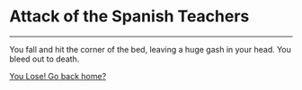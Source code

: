 # Attack of the Spanish Teachers

---------------------------------

You fall and hit the corner of the bed, leaving a huge gash in your head. You bleed out to death.

[You Lose! Go back home?](../../attack.md)